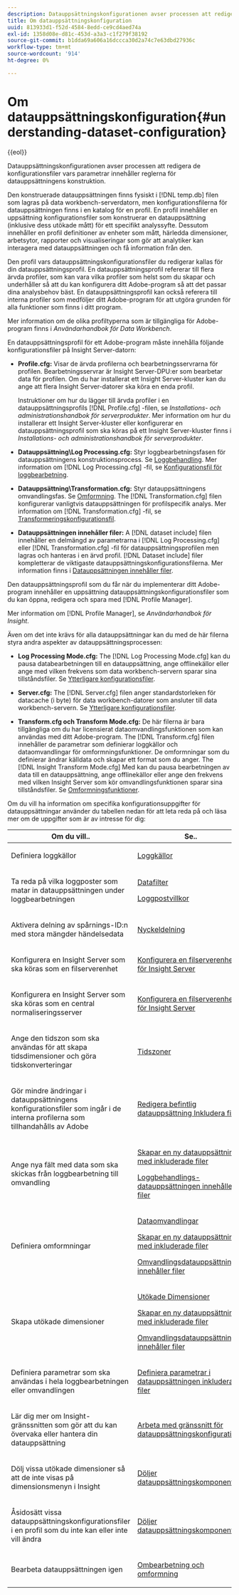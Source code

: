 ```yaml
---
description: Datauppsättningskonfigurationen avser processen att redigera de konfigurationsfiler vars parametrar innehåller reglerna för datauppsättningens konstruktion.
title: Om datauppsättningskonfiguration
uuid: 813933d1-f52d-4584-8edd-ce9cd4aed74a
exl-id: 1358d08e-d81c-453d-a3a3-c1f279f38192
source-git-commit: b1dda69a606a16dccca30d2a74c7e63dbd27936c
workflow-type: tm+mt
source-wordcount: '914'
ht-degree: 0%

---
```


# Om datauppsättningskonfiguration{#understanding-dataset-configuration}

{{eol}}

Datauppsättningskonfigurationen avser processen att redigera de konfigurationsfiler vars parametrar innehåller reglerna för datauppsättningens konstruktion.

Den konstruerade datauppsättningen finns fysiskt i [!DNL temp.db] filen som lagras på data workbench-serverdatorn, men konfigurationsfilerna för datauppsättningen finns i en katalog för en profil. En profil innehåller en uppsättning konfigurationsfiler som konstruerar en datauppsättning (inklusive dess utökade mått) för ett specifikt analyssyfte. Dessutom innehåller en profil definitioner av enheter som mått, härledda dimensioner, arbetsytor, rapporter och visualiseringar som gör att analytiker kan interagera med datauppsättningen och få information från den.

Den profil vars datauppsättningskonfigurationsfiler du redigerar kallas för din datauppsättningsprofil. En datauppsättningsprofil refererar till flera ärvda profiler, som kan vara vilka profiler som helst som du skapar och underhåller så att du kan konfigurera ditt Adobe-program så att det passar dina analysbehov bäst. En datauppsättningsprofil kan också referera till interna profiler som medföljer ditt Adobe-program för att utgöra grunden för alla funktioner som finns i ditt program.

Mer information om de olika profiltyperna som är tillgängliga för Adobe-program finns i *Användarhandbok för Data Workbench*.

<!--
c_req_config_files.xml
-->

En datauppsättningsprofil för ett Adobe-program måste innehålla följande konfigurationsfiler på Insight Server-datorn:

* **Profile.cfg:** Visar de ärvda profilerna och bearbetningsservrarna för profilen. Bearbetningsservrar är Insight Server-DPU:er som bearbetar data för profilen. Om du har installerat ett Insight Server-kluster kan du ange att flera Insight Server-datorer ska köra en enda profil.

   Instruktioner om hur du lägger till ärvda profiler i en datauppsättningsprofils [!DNL Profile.cfg] -filen, se *Installations- och administrationshandbok för serverprodukter*. Mer information om hur du installerar ett Insight Server-kluster eller konfigurerar en datauppsättningsprofil som ska köras på ett Insight Server-kluster finns i *Installations- och administrationshandbok för serverprodukter*.

* **Datauppsättning\Log Processing.cfg:** Styr loggbearbetningsfasen för datauppsättningens konstruktionsprocess. Se [Loggbehandling](../../home/c-dataset-const-proc/c-dataset-constr.md#concept-8a63892878004dc389c7dad784fcb061). Mer information om [!DNL Log Processing.cfg] -fil, se [Konfigurationsfil för loggbearbetning](../../home/c-dataset-const-proc/c-log-proc-config-file/c-abt-log-proc-config-file.md).

* **Datauppsättning\Transformation.cfg:** Styr datauppsättningens omvandlingsfas. Se [Omformning](../../home/c-dataset-const-proc/c-dataset-constr.md#concept-88f72e0897a744b5bc03df5039264dda). The [!DNL Transformation.cfg] filen konfigurerar vanligtvis datauppsättningen för profilspecifik analys. Mer information om [!DNL Transformation.cfg] -fil, se [Transformeringskonfigurationsfil](../../home/c-dataset-const-proc/c-trans-config-file/c-abt-trans-config-file.md).

* **Datauppsättningen innehåller filer:** A [!DNL dataset include] filen innehåller en delmängd av parametrarna i [!DNL Log Processing.cfg] eller [!DNL Transformation.cfg] -fil för datauppsättningsprofilen men lagras och hanteras i en ärvd profil. [!DNL Dataset include] filer kompletterar de viktigaste datauppsättningskonfigurationsfilerna. Mer information finns i [Datauppsättningen innehåller filer](../../home/c-dataset-const-proc/c-dataset-inc-files/c-abt-dataset-inc-files.md).

Den datauppsättningsprofil som du får när du implementerar ditt Adobe-program innehåller en uppsättning datauppsättningskonfigurationsfiler som du kan öppna, redigera och spara med [!DNL Profile Manager].

Mer information om [!DNL Profile Manager], se *Användarhandbok för Insight*.

<!--
c_addl_config_files.xml
-->

Även om det inte krävs för alla datauppsättningar kan du med de här filerna styra andra aspekter av datauppsättningsprocessen:

* **Log Processing Mode.cfg:** The [!DNL Log Processing Mode.cfg] kan du pausa databearbetningen till en datauppsättning, ange offlinekällor eller ange med vilken frekvens som data workbench-servern sparar sina tillståndsfiler. Se [Ytterligare konfigurationsfiler](../../home/c-dataset-const-proc/c-add-config-files/c-add-config-files.md#concept-1afef4f88f1e467ab4326875fd1d3004).

* **Server.cfg:** The [!DNL Server.cfg] filen anger standardstorleken för datacache (i byte) för data workbench-datorer som ansluter till data workbench-servern. Se [Ytterligare konfigurationsfiler](../../home/c-dataset-const-proc/c-add-config-files/c-add-config-files.md#concept-1afef4f88f1e467ab4326875fd1d3004).

* **Transform.cfg och Transform Mode.cfg:** De här filerna är bara tillgängliga om du har licensierat dataomvandlingsfunktionen som kan användas med ditt Adobe-program. The [!DNL Transform.cfg] filen innehåller de parametrar som definierar loggkällor och dataomvandlingar för omformningsfunktioner. De omformningar som du definierar ändrar källdata och skapar ett format som du anger. The [!DNL Insight Transform Mode.cfg] Med kan du pausa bearbetningen av data till en datauppsättning, ange offlinekällor eller ange den frekvens med vilken Insight Server som kör omvandlingsfunktionen sparar sina tillståndsfiler. Se [Omformningsfunktioner](https://experienceleague.adobe.com/docs/data-workbench/using/server-admin-install/transform/t-config-tfm.html).

<!--
c_next_steps.xml
-->

Om du vill ha information om specifika konfigurationsuppgifter för datauppsättningar använder du tabellen nedan för att leta reda på och läsa mer om de uppgifter som är av intresse för dig:

<table id="table_394CFB5135274545B5DA37952EC6943E"> 
 <thead> 
  <tr> 
   <th colname="col1" class="entry"> Om du vill.. </th> 
   <th colname="col2" class="entry"> Se.. </th> 
  </tr> 
 </thead>
 <tbody> 
  <tr> 
   <td colname="col1"> <p>Definiera loggkällor </p> </td> 
   <td colname="col2"> <p><a href="../../home/c-dataset-const-proc/c-log-proc-config-file/c-log-sources.md#concept-6714c720fac044cbb9af003bf401b2ea"> Loggkällor </a> </p> </td> 
  </tr> 
  <tr> 
   <td colname="col1"> <p>Ta reda på vilka loggposter som matar in datauppsättningen under loggbearbetningen </p> </td> 
   <td colname="col2"> <p> <a href="../../home/c-dataset-const-proc/c-log-proc-config-file/c-info-log-proc-param.md#concept-41bd49bf6b64442d91c232ec67529a3d"> Datafilter</a> </p> <p> <a href="../../home/c-dataset-const-proc/c-log-proc-config-file/c-info-log-proc-param.md#concept-ecaff95cee4e40bc90f81e099c5fc934"> Loggpostvillkor</a> </p> </td> 
  </tr> 
  <tr> 
   <td colname="col1"> <p>Aktivera delning av spårnings-ID:n med stora mängder händelsedata </p> </td> 
   <td colname="col2"> <p><a href="../../home/c-dataset-const-proc/c-log-proc-config-file/c-info-log-proc-param.md#concept-64b416bbe42f4d689f90df246f7f7caf"> Nyckeldelning</a> </p> </td> 
  </tr> 
  <tr> 
   <td colname="col1"> <p>Konfigurera en Insight Server som ska köras som en filserverenhet </p> </td> 
   <td colname="col2"> <p><a href="../../home/c-dataset-const-proc/c-log-proc-config-file/c-ins-svr-file-svr-unit.md#concept-995abff3fce34e439fb3f7f47191c80d"> Konfigurera en filserverenhet för Insight Server </a> </p> </td> 
  </tr> 
  <tr> 
   <td colname="col1"> <p>Konfigurera en Insight Server som ska köras som en central normaliseringsserver </p> </td> 
   <td colname="col2"> <p><a href="../../home/c-dataset-const-proc/c-log-proc-config-file/c-ins-svr-file-svr-unit.md#concept-995abff3fce34e439fb3f7f47191c80d"> Konfigurera en filserverenhet för Insight Server </a> </p> </td> 
  </tr> 
  <tr> 
   <td colname="col1"> <p>Ange den tidszon som ska användas för att skapa tidsdimensioner och göra tidskonverteringar </p> </td> 
   <td colname="col2"> <p><a href="../../home/c-dataset-const-proc/c-trans-config-file/c-spec-trans-param/c-time-zones.md#concept-9cf16b1cb4874f7d85e1dd950fdb4956"> Tidszoner </a> </p> </td> 
  </tr> 
  <tr> 
   <td colname="col1"> <p>Gör mindre ändringar i datauppsättningens konfigurationsfiler som ingår i de interna profilerna som tillhandahålls av Adobe </p> </td> 
   <td colname="col2"> <p><a href="../../home/c-dataset-const-proc/c-dataset-inc-files/c-work-dataset-inc-files/t-edit-ex-dataset-inc-files.md#task-456c04e38ebc425fb35677a6bb6aa077"> Redigera befintlig datauppsättning Inkludera filer </a> </p> </td> 
  </tr> 
  <tr> 
   <td colname="col1"> <p>Ange nya fält med data som ska skickas från loggbearbetning till omvandling </p> </td> 
   <td colname="col2"> <p> <a href="../../home/c-dataset-const-proc/c-dataset-inc-files/c-work-dataset-inc-files/t-create-new-dataset-inc-files.md#task-b29f30605c374a6ca747ac843337b06e"> Skapar en ny datauppsättning med inkluderade filer </a> </p> <p> <a href="../../home/c-dataset-const-proc/c-dataset-inc-files/c-types-dataset-inc-files/c-log-proc-dataset-inc-files/c-log-proc-dataset-inc-files.md#concept-999475a22519432e98844622ca95b6ab"> Loggbehandlings-datauppsättningen innehåller filer </a> </p> </td> 
  </tr> 
  <tr> 
   <td colname="col1"> <p>Definiera omformningar </p> </td> 
   <td colname="col2"> <p> <a href="../../home/c-dataset-const-proc/c-data-trans/c-abt-transf.md"> Dataomvandlingar </a> </p> <p> <a href="../../home/c-dataset-const-proc/c-dataset-inc-files/c-work-dataset-inc-files/t-create-new-dataset-inc-files.md#task-b29f30605c374a6ca747ac843337b06e"> Skapar en ny datauppsättning med inkluderade filer </a> </p> <p> <a href="../../home/c-dataset-const-proc/c-dataset-inc-files/c-types-dataset-inc-files/c-trans-dataset-inc-files.md#concept-c64aa78ed9ce40b8a0f4932c82ff5ace"> Omvandlingsdatauppsättningen innehåller filer </a> </p> </td> 
  </tr> 
  <tr> 
   <td colname="col1"> <p>Skapa utökade dimensioner </p> </td> 
   <td colname="col2"> <p> <a href="../../home/c-dataset-const-proc/c-ex-dim/c-abt-ex-dim.md"> Utökade Dimensioner </a> </p> <p> <a href="../../home/c-dataset-const-proc/c-dataset-inc-files/c-work-dataset-inc-files/t-create-new-dataset-inc-files.md#task-b29f30605c374a6ca747ac843337b06e"> Skapar en ny datauppsättning med inkluderade filer </a> </p> <p> <a href="../../home/c-dataset-const-proc/c-dataset-inc-files/c-types-dataset-inc-files/c-trans-dataset-inc-files.md#concept-c64aa78ed9ce40b8a0f4932c82ff5ace"> Omvandlingsdatauppsättningen innehåller filer </a> </p> </td> 
  </tr> 
  <tr> 
   <td colname="col1"> <p>Definiera parametrar som ska användas i hela loggbearbetningen eller omvandlingen </p> </td> 
   <td colname="col2"> <p><a href="../../home/c-dataset-const-proc/c-dataset-inc-files/c-def-param-dataset-inc-files/c-def-param-dataset-inc-files.md#concept-5ad06acc8dc44bf2a99643fafdd56b50"> Definiera parametrar i datauppsättningen inkluderar filer </a> </p> </td> 
  </tr> 
  <tr> 
   <td colname="col1"> <p>Lär dig mer om Insight-gränssnitten som gör att du kan övervaka eller hantera din datauppsättning </p> </td> 
   <td colname="col2"> <p><a href="../../home/c-dataset-const-proc/c-dataset-config-tools/c-dataset-config-int/c-dataset-config-int.md#concept-0ea33a52ce234ec8951e7b4430fbc5ab"> Arbeta med gränssnitt för datauppsättningskonfiguration </a> </p> </td> 
  </tr> 
  <tr> 
   <td colname="col1"> <p>Dölj vissa utökade dimensioner så att de inte visas på dimensionsmenyn i Insight </p> </td> 
   <td colname="col2"> <p><a href="../../home/c-dataset-const-proc/c-dataset-config-tools/c-hide-dataset-comp/c-hide-dataset-comp.md#concept-50d9a004736f42f6b0aa7cde0d6148ff"> Döljer datauppsättningskomponenter </a> </p> </td> 
  </tr> 
  <tr> 
   <td colname="col1"> <p>Åsidosätt vissa datauppsättningskonfigurationsfiler i en profil som du inte kan eller inte vill ändra </p> </td> 
   <td colname="col2"> <p><a href="../../home/c-dataset-const-proc/c-dataset-config-tools/c-hide-dataset-comp/c-hide-dataset-comp.md#concept-50d9a004736f42f6b0aa7cde0d6148ff"> Döljer datauppsättningskomponenter </a> </p> </td> 
  </tr> 
  <tr> 
   <td colname="col1"> <p>Bearbeta datauppsättningen igen </p> </td> 
   <td colname="col2"> <p><a href="../../home/c-dataset-const-proc/c-reproc-retrans/c-unst-reproc-retrans.md"> Ombearbetning och omformning </a> </p> </td> 
  </tr> 
 </tbody> 
</table>
